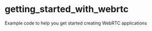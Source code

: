 getting_started_with_webrtc
===========================

Example code to help you get started creating WebRTC applications
